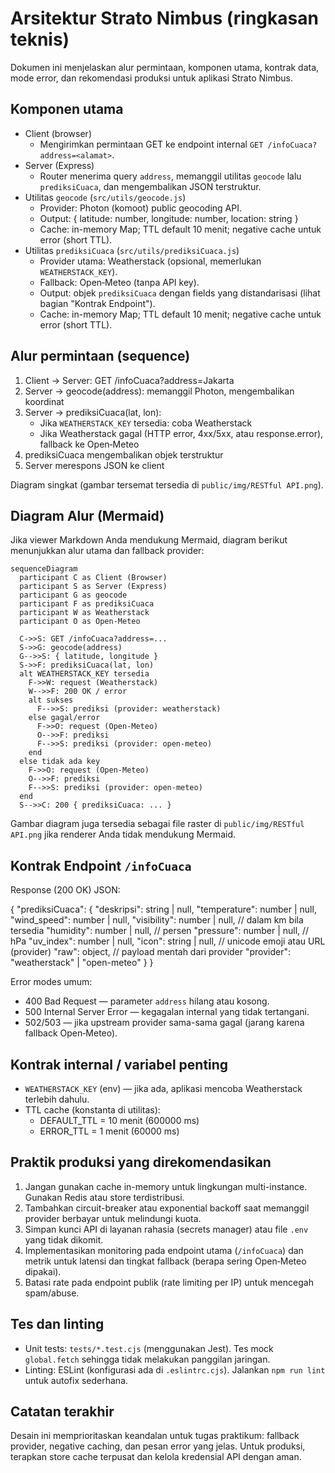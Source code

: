 # Arsitektur Strato Nimbus (ringkasan teknis)

Dokumen ini menjelaskan alur permintaan, komponen utama, kontrak data, mode error, dan rekomendasi produksi untuk aplikasi Strato Nimbus.

## Komponen utama

- Client (browser)
  - Mengirimkan permintaan GET ke endpoint internal `GET /infoCuaca?address=<alamat>`.
- Server (Express)
  - Router menerima query `address`, memanggil utilitas `geocode` lalu `prediksiCuaca`, dan mengembalikan JSON terstruktur.
- Utilitas `geocode` (`src/utils/geocode.js`)
  - Provider: Photon (komoot) public geocoding API.
  - Output: { latitude: number, longitude: number, location: string }
  - Cache: in-memory Map; TTL default 10 menit; negative cache untuk error (short TTL).
- Utilitas `prediksiCuaca` (`src/utils/prediksiCuaca.js`)
  - Provider utama: Weatherstack (opsional, memerlukan `WEATHERSTACK_KEY`).
  - Fallback: Open‑Meteo (tanpa API key).
  - Output: objek `prediksiCuaca` dengan fields yang distandarisasi (lihat bagian "Kontrak Endpoint").
  - Cache: in-memory Map; TTL default 10 menit; negative cache untuk error (short TTL).

## Alur permintaan (sequence)

1. Client -> Server: GET /infoCuaca?address=Jakarta
2. Server -> geocode(address): memanggil Photon, mengembalikan koordinat
3. Server -> prediksiCuaca(lat, lon):
   - Jika `WEATHERSTACK_KEY` tersedia: coba Weatherstack
   - Jika Weatherstack gagal (HTTP error, 4xx/5xx, atau response.error), fallback ke Open‑Meteo
4. prediksiCuaca mengembalikan objek terstruktur
5. Server merespons JSON ke client

Diagram singkat (gambar tersemat tersedia di `public/img/RESTful API.png`).

## Diagram Alur (Mermaid)

Jika viewer Markdown Anda mendukung Mermaid, diagram berikut menunjukkan alur utama dan fallback provider:

```mermaid
sequenceDiagram
  participant C as Client (Browser)
  participant S as Server (Express)
  participant G as geocode
  participant F as prediksiCuaca
  participant W as Weatherstack
  participant O as Open-Meteo

  C->>S: GET /infoCuaca?address=...
  S->>G: geocode(address)
  G-->>S: { latitude, longitude }
  S->>F: prediksiCuaca(lat, lon)
  alt WEATHERSTACK_KEY tersedia
    F->>W: request (Weatherstack)
    W-->>F: 200 OK / error
    alt sukses
      F-->>S: prediksi (provider: weatherstack)
    else gagal/error
      F->>O: request (Open-Meteo)
      O-->>F: prediksi
      F-->>S: prediksi (provider: open-meteo)
    end
  else tidak ada key
    F->>O: request (Open-Meteo)
    O-->>F: prediksi
    F-->>S: prediksi (provider: open-meteo)
  end
  S-->>C: 200 { prediksiCuaca: ... }
```

Gambar diagram juga tersedia sebagai file raster di `public/img/RESTful API.png` jika renderer Anda tidak mendukung Mermaid.

## Kontrak Endpoint `/infoCuaca`

Response (200 OK) JSON:

{
  "prediksiCuaca": {
    "deskripsi": string | null,
    "temperature": number | null,
    "wind_speed": number | null,
    "visibility": number | null, // dalam km bila tersedia
    "humidity": number | null,   // persen
    "pressure": number | null,   // hPa
    "uv_index": number | null,
    "icon": string | null,       // unicode emoji atau URL (provider)
    "raw": object,              // payload mentah dari provider
    "provider": "weatherstack" | "open-meteo"
  }
}

Error modes umum:
- 400 Bad Request — parameter `address` hilang atau kosong.
- 500 Internal Server Error — kegagalan internal yang tidak tertangani.
- 502/503 — jika upstream provider sama-sama gagal (jarang karena fallback Open‑Meteo).

## Kontrak internal / variabel penting

- `WEATHERSTACK_KEY` (env) — jika ada, aplikasi mencoba Weatherstack terlebih dahulu.
- TTL cache (konstanta di utilitas):
  - DEFAULT_TTL = 10 menit (600000 ms)
  - ERROR_TTL = 1 menit (60000 ms)

## Praktik produksi yang direkomendasikan

1. Jangan gunakan cache in-memory untuk lingkungan multi-instance. Gunakan Redis atau store terdistribusi.
2. Tambahkan circuit-breaker atau exponential backoff saat memanggil provider berbayar untuk melindungi kuota.
3. Simpan kunci API di layanan rahasia (secrets manager) atau file `.env` yang tidak dikomit.
4. Implementasikan monitoring pada endpoint utama (`/infoCuaca`) dan metrik untuk latensi dan tingkat fallback (berapa sering Open‑Meteo dipakai).
5. Batasi rate pada endpoint publik (rate limiting per IP) untuk mencegah spam/abuse.

## Tes dan linting

- Unit tests: `tests/*.test.cjs` (menggunakan Jest). Tes mock `global.fetch` sehingga tidak melakukan panggilan jaringan.
- Linting: ESLint (konfigurasi ada di `.eslintrc.cjs`). Jalankan `npm run lint` untuk autofix sederhana.

## Catatan terakhir

Desain ini memprioritaskan keandalan untuk tugas praktikum: fallback provider, negative caching, dan pesan error yang jelas. Untuk produksi, terapkan store cache terpusat dan kelola kredensial API dengan aman.
